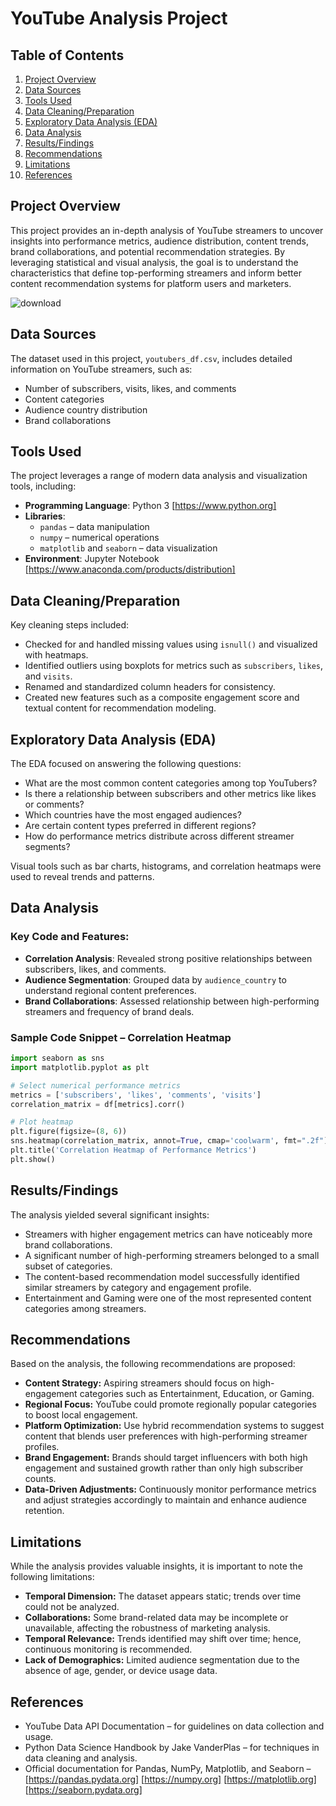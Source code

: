 # YouTube Analysis Project

## Table of Contents
1. [Project Overview](#project-overview)
2. [Data Sources](#data-sources)
3. [Tools Used](#tools-used)
4. [Data Cleaning/Preparation](#data-cleaningpreparation)
5. [Exploratory Data Analysis (EDA)](#exploratory-data-analysis-eda)
6. [Data Analysis](#data-analysis)
7. [Results/Findings](#resultsfindings)
8. [Recommendations](#recommendations)
9. [Limitations](#limitations)
10. [References](#references)

## Project Overview
This project provides an in-depth analysis of YouTube streamers to uncover insights into performance metrics, audience distribution, content trends, brand collaborations, and potential recommendation strategies. By leveraging statistical and visual analysis, the goal is to understand the characteristics that define top-performing streamers and inform better content recommendation systems for platform users and marketers.

![download](https://github.com/user-attachments/assets/b4c81001-30a3-494c-b9e8-25ad4b088211)


## Data Sources
The dataset used in this project, `youtubers_df.csv`, includes detailed information on YouTube streamers, such as:
- Number of subscribers, visits, likes, and comments
- Content categories
- Audience country distribution
- Brand collaborations

## Tools Used
The project leverages a range of modern data analysis and visualization tools, including:
- **Programming Language**: Python 3 [https://www.python.org]
- **Libraries**:
  - `pandas` – data manipulation
  - `numpy` – numerical operations
  - `matplotlib` and `seaborn` – data visualization
- **Environment**: Jupyter Notebook [https://www.anaconda.com/products/distribution]

## Data Cleaning/Preparation
Key cleaning steps included:
- Checked for and handled missing values using `isnull()` and visualized with heatmaps.
- Identified outliers using boxplots for metrics such as `subscribers`, `likes`, and `visits`.
- Renamed and standardized column headers for consistency.
- Created new features such as a composite engagement score and textual content for recommendation modeling.

## Exploratory Data Analysis (EDA)
The EDA focused on answering the following questions:
- What are the most common content categories among top YouTubers?
- Is there a relationship between subscribers and other metrics like likes or comments?
- Which countries have the most engaged audiences?
- Are certain content types preferred in different regions?
- How do performance metrics distribute across different streamer segments?

Visual tools such as bar charts, histograms, and correlation heatmaps were used to reveal trends and patterns.

## Data Analysis
### **Key Code and Features:**
- **Correlation Analysis**: Revealed strong positive relationships between subscribers, likes, and comments.
- **Audience Segmentation**: Grouped data by `audience_country` to understand regional content preferences.
- **Brand Collaborations**: Assessed relationship between high-performing streamers and frequency of brand deals.

### **Sample Code Snippet – Correlation Heatmap**
```python
import seaborn as sns
import matplotlib.pyplot as plt

# Select numerical performance metrics
metrics = ['subscribers', 'likes', 'comments', 'visits']
correlation_matrix = df[metrics].corr()

# Plot heatmap
plt.figure(figsize=(8, 6))
sns.heatmap(correlation_matrix, annot=True, cmap='coolwarm', fmt=".2f")
plt.title('Correlation Heatmap of Performance Metrics')
plt.show()
```

## Results/Findings
The analysis yielded several significant insights:
- Streamers with higher engagement metrics can have noticeably more brand collaborations.
- A significant number of high-performing streamers belonged to a small subset of categories.
- The content-based recommendation model successfully identified similar streamers by category and engagement profile.
- Entertainment and Gaming were one of the most represented content categories among streamers.

## Recommendations
Based on the analysis, the following recommendations are proposed:
- **Content Strategy:** Aspiring streamers should focus on high-engagement categories such as Entertainment, Education, or Gaming.
- **Regional Focus:** YouTube could promote regionally popular categories to boost local engagement.
- **Platform Optimization:** Use hybrid recommendation systems to suggest content that blends user preferences with high-performing streamer profiles.
- **Brand Engagement:** Brands should target influencers with both high engagement and sustained growth rather than only high subscriber counts.
- **Data-Driven Adjustments:** Continuously monitor performance metrics and adjust strategies accordingly to maintain and enhance audience retention.

## Limitations
While the analysis provides valuable insights, it is important to note the following limitations:
- **Temporal Dimension:** The dataset appears static; trends over time could not be analyzed.
- **Collaborations:** Some brand-related data may be incomplete or unavailable, affecting the robustness of marketing analysis.
- **Temporal Relevance:** Trends identified may shift over time; hence, continuous monitoring is recommended.
- **Lack of Demographics:**  Limited audience segmentation due to the absence of age, gender, or device usage data.

## References
- YouTube Data API Documentation – for guidelines on data collection and usage.
- Python Data Science Handbook by Jake VanderPlas – for techniques in data cleaning and analysis.
- Official documentation for Pandas, NumPy, Matplotlib, and Seaborn – [https://pandas.pydata.org] [https://numpy.org] [https://matplotlib.org] [https://seaborn.pydata.org]
